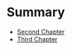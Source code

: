 # Summary

* [Second Chapter](second_chapter/README.md)
* [Third Chapter](third_chapter/README.md)

